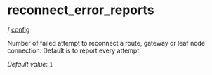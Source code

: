# reconnect_error_reports

/ [config](/ref/config/index.md)

Number of failed attempt to reconnect a route, gateway or
leaf node connection. Default is to report every attempt.

_Default value_: `1`
